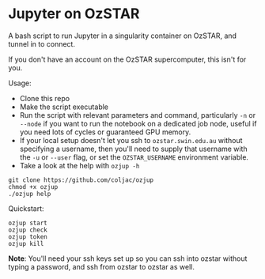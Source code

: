 # Jupyter on OzSTAR

A bash script to run Jupyter in a singularity container on OzSTAR, and tunnel in to connect.

If you don't have an account on the OzSTAR supercomputer, this isn't for you.

Usage:

- Clone this repo
- Make the script executable
- Run the script with relevant parameters and command, particularly `-n` or `--node` if you want to run the notebook on a dedicated job node, useful if you need lots of cycles or guaranteed GPU memory.
- If your local setup doesn't let you ssh to `ozstar.swin.edu.au` without specifying a username, then you'll need to supply that username with the `-u` or `--user` flag, or set the `OZSTAR_USERNAME` environment variable.
- Take a look at the help with `ozjup -h`

```
git clone https://github.com/coljac/ozjup
chmod +x ozjup
./ozjup help
```

Quickstart:

```
ozjup start
ozjup check
ozjup token
ozjup kill
```

**Note**: You'll need your ssh keys set up so you can ssh into ozstar without typing a password, and ssh from ozstar to ozstar as well.

